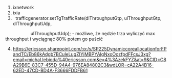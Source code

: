 1. ixnetwork
2. ixia
3.   trafficgenerator.setTgTrafficRate(dlThroughputGtp, ulThroughputGtp, dlThroughputUdp,

                    ulThroughputUdp); - możliwe, że nędzie trza wyliczyć max throughput i wyciągnąć 80% potem go puścić

4. https://ericsson.sharepoint.com/:p:/s/SP225DynamiccoreallocationforFPandTC/Eb86kAdgb7BCuleLugZIYjMBPYAlgNxoOozfpdFFcsJ3xg?email=michal.lebioda%40ericsson.com&e=4%3AzekFYZ&at=9&CID=C8A29B6E-83C7-455D-94A4-976EA84802C3&wdLOR=cA22A4B16-62ED-47CD-BD4A-F3666FDDFB61